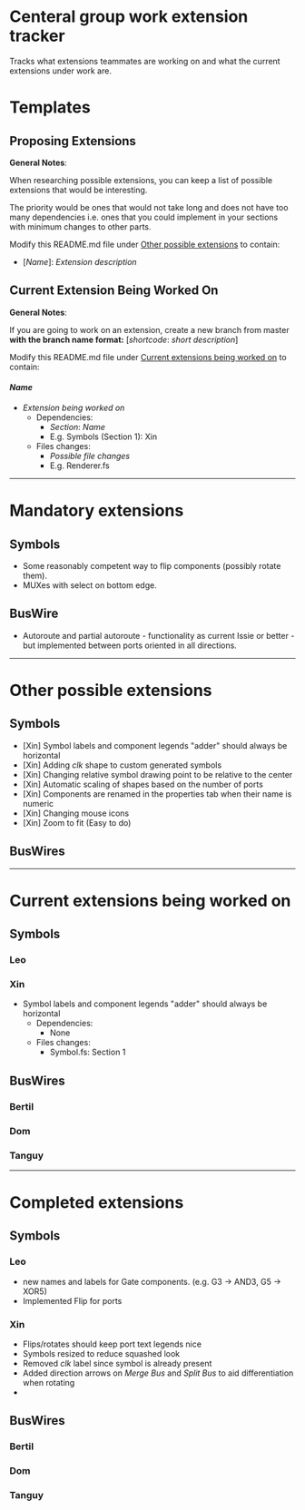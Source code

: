 # Centeral group work extension tracker

Tracks what extensions teammates are working on and what the current extensions under work are. 

# Templates 

## Proposing Extensions 

**General Notes**: 

When researching possible extensions, you can keep a list of possible extensions that would be interesting. 

The priority would be ones that would not take long and does not have too many dependencies i.e. ones that you could implement in your sections with minimum changes to other parts.

Modify this README.md file under [Other possible extensions](#other-possible-extensions) to contain:
- [*Name*]: *Extension description*

## Current Extension Being Worked On 

**General Notes**: 

If you are going to work on an extension, create a new branch from master **with the branch name format:** [*shortcode*: *short description*]

Modify this README.md file under [Current extensions being worked on](#current-extensions-being-worked-on) to contain:
#### *Name*
- *Extension being worked on*
  - Dependencies:
    - *Section*: *Name*
    - E.g. Symbols (Section 1): Xin
  - Files changes:
    - *Possible file changes*
    - E.g. Renderer.fs  


----
# Mandatory extensions 

## Symbols 
- Some reasonably competent way to flip components (possibly rotate them). 
- MUXes with select on bottom edge.

## BusWire 
- Autoroute and partial autoroute - functionality as current Issie or better - but implemented between ports oriented in all directions. 
  
----
# Other possible extensions

## Symbols 
- [Xin] Symbol labels and component legends "adder" should always be horizontal
- [Xin] Adding *clk* shape to custom generated symbols 
- [Xin] Changing relative symbol drawing point to be relative to the center 
- [Xin] Automatic scaling of shapes based on the number of ports 
- [Xin] Components are renamed in the properties tab when their name is numeric
- [Xin] Changing mouse icons
- [Xin] Zoom to fit (Easy to do)

## BusWires

---- 
# Current extensions being worked on

## Symbols 

### **Leo**


### **Xin** 
- Symbol labels and component legends "adder" should always be horizontal
  - Dependencies:
    - None
  - Files changes:
    - Symbol.fs: Section 1 


## BusWires

### **Bertil** 

### **Dom**

### **Tanguy** 


---- 
# Completed extensions

## Symbols 

### **Leo**
- new names and labels for Gate components. (e.g. G3 -> AND3, G5 -> XOR5)
- Implemented Flip for ports

### **Xin** 
- Flips/rotates should keep port text legends nice 
- Symbols resized to reduce squashed look 
- Removed *clk* label since symbol is already present 
- Added direction arrows on *Merge Bus* and *Split Bus* to aid differentiation when rotating 
- 

## BusWires

### **Bertil** 

### **Dom**

### **Tanguy** 
